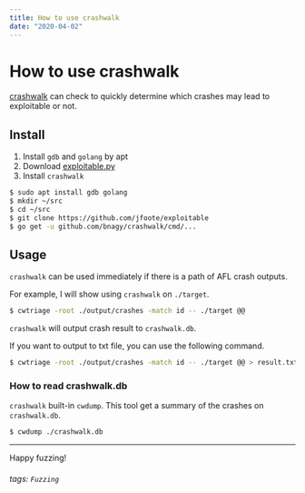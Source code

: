 ```yaml
---
title: How to use crashwalk
date: "2020-04-02"
---
```


How to use crashwalk
===

[crashwalk](https://github.com/bnagy/crashwalk) can check to quickly determine which crashes may lead to exploitable or not.

## Install

1. Install `gdb` and `golang` by apt
2. Download [exploitable.py](https://github.com/jfoote/exploitable)
3. Install `crashwalk`

```sh
$ sudo apt install gdb golang
$ mkdir ~/src
$ cd ~/src
$ git clone https://github.com/jfoote/exploitable
$ go get -u github.com/bnagy/crashwalk/cmd/...
```

## Usage
`crashwalk` can be used immediately if there is a path of AFL crash outputs.

For example, I will show using `crashwalk` on `./target`.

```sh
$ cwtriage -root ./output/crashes -match id -- ./target @@
```

`crashwalk` will output crash result to `crashwalk.db`.

If you want to output to txt file, you can use the following command.

```sh
$ cwtriage -root ./output/crashes -match id -- ./target @@ > result.txt
```

### How to read crashwalk.db
`crashwalk` built-in `cwdump`. This tool get a summary of the crashes on `crashwalk.db`.

```sh
$ cwdump ./crashwalk.db
```

---

Happy fuzzing!

###### tags: `Fuzzing`